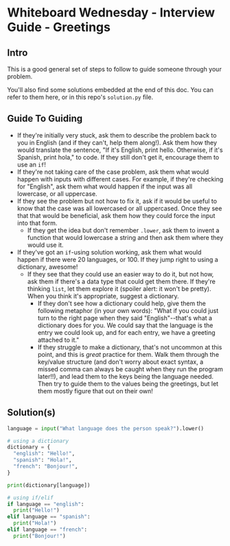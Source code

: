 # Whiteboard Wednesday - Interview Guide - Greetings

## Intro

This is a good general set of steps to follow to guide someone through your problem.

You'll also find some solutions embedded at the end of this doc. You can refer to them here, or in this repo's `solution.py` file.

## Guide To Guiding

- If they're initially very stuck, ask them to describe the problem back to you in English (and if they can't, help them along!). Ask them how they would translate the sentence, "If it's English, print hello. Otherwise, if it's Spanish, print hola," to code. If they still don't get it, encourage them to use an `if`!
- If they're not taking care of the case problem, ask them what would happen with inputs with different cases. For example, if they're checking for "English", ask them what would happen if the input was all lowercase, or all uppercase.
- If they see the problem but not how to fix it, ask if it would be useful to know that the case was all lowercased or all uppercased. Once they see that that would be beneficial, ask them how they could force the input into that form.
  - If they get the idea but don't remember `.lower`, ask them to invent a function that would lowercase a string and then ask them where they would use it.
- If they've got an `if`-using solution working, ask them what would happen if there were 20 languages, or 100. If they jump right to using a dictionary, awesome!
  - If they see that they could use an easier way to do it, but not how, ask them if there's a data type that could get them there. If they're thinking `list`, let them explore it (spoiler alert: it won't be pretty). When you think it's appropriate, suggest a dictionary.
    - If they don't see how a dictionary could help, give them the following metaphor (in your own words): "What if you could just turn to the right page when they said "English"--that's what a dictionary does for you. We could say that the language is the entry we could look up, and for each entry, we have a greeting attached to it."
    - If they struggle to make a dictionary, that's not uncommon at this point, and this is _great_ practice for them. Walk them through the key/value structure (and don't worry about exact syntax, a missed comma can always be caught when they run the program later!!), and lead them to the keys being the language needed. Then try to guide them to the values being the greetings, but let them mostly figure that out on their own!

## Solution(s)

```python
language = input("What language does the person speak?").lower()

# using a dictionary
dictionary = {
  "english": "Hello!",
  "spanish": "Hola!",
  "french": "Bonjour!",
}

print(dictionary[language])

# using if/elif
if language == "english":
  print("Hello!")
elif language == "spanish":
  print("Hola!")
elif language == "french":
  print("Bonjour!")
```
